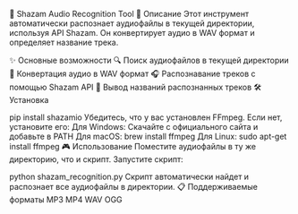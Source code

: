 🎵 Shazam Audio Recognition Tool
📜 Описание
Этот инструмент автоматически распознает аудиофайлы в текущей директории, используя API Shazam. Он конвертирует аудио в WAV формат и определяет название трека.

✨ Основные возможности
🔍 Поиск аудиофайлов в текущей директории
🔄 Конвертация аудио в WAV формат
🎧 Распознавание треков с помощью Shazam API
📝 Вывод названий распознанных треков
🛠️ Установка

pip install shazamio
Убедитесь, что у вас установлен FFmpeg. Если нет, установите его:
Для Windows: Скачайте с официального сайта и добавьте в PATH
Для macOS: brew install ffmpeg
Для Linux: sudo apt-get install ffmpeg
🎮 Использование
Поместите аудиофайлы в ту же директорию, что и скрипт.
Запустите скрипт:

python shazam_recognition.py
Скрипт автоматически найдет и распознает все аудиофайлы в директории.
📋 Поддерживаемые форматы
MP3
MP4
WAV
OGG
